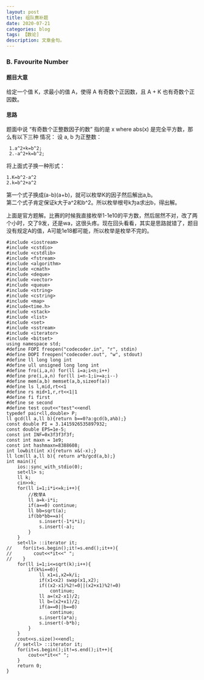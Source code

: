 ```yaml
---
layout: post
title: 组队赛补题
date: 2020-07-21
categories: blog
tags: 【数论]
description: 文章金句。
---
```


###  B. Favourite Number

#### 题目大意
给定⼀个值 K，求最⼩的值 A，使得 A 有奇数个正因数，且 A + K 也有奇数个正因数。
#### 思路
题⾯中说 “有奇数个正整数因⼦的数” 指的是 x where abs(x) 是完全平⽅数，那么有以下三种
情况：
设 a, b 为正整数：

     1.a^2+k=b^2;
     2.-a^2+k=b^2;

将上面式子换一种形式：

    1.K=b^2-a^2
    2.k=b^2+a^2

第一个式子换成(a-b)(a+b)，就可以枚举K的因子然后解出a,b。<br>
第二个式子肯定保证k大于a^2和b^2。所以枚举根号k为a求出b，得出解。<br>

上面是官方题解。比赛的时候我直接枚举1-1e10的平方数，然后居然不对，改了两个小时，交了9发，还是wa，这很头疼。现在回头看看，其实是思路就错了，题目没有规定A的值，A可能1e18都可能，所以枚举是枚举不完的。


```
#include <iostream>
#include <cstdio>
#include <cstdlib>
#include <fstream>
#include <algorithm>
#include <cmath>
#include <deque>
#include <vector>
#include <queue>
#include <string>
#include <cstring>
#include <map>
#include<time.h>
#include <stack>
#include <list>
#include <set>
#include <sstream>
#include <iterator>
#include <bitset>
using namespace std;
#define FOPI freopen("codecoder.in", "r", stdin)
#define DOPI freopen("codecoder.out", "w", stdout)
#define ll long long int
#define ull unsigned long long int
#define fro(i,a,n) for(ll i=a;i<n;i++)
#define pre(i,a,n) for(ll i=n-1;i>=a;i--)
#define mem(a,b) memset(a,b,sizeof(a))
#define ls l,mid,rt<<1
#define rs mid+1,r,rt<<1|1
#define fi first
#define se second
#define test cout<<"test"<<endl
typedef pair<ll,double> P;
ll gcd(ll a,ll b){return b==0?a:gcd(b,a%b);}
const double PI = 3.1415926535897932;
const double EPS=1e-5;
const int INF=0x3f3f3f3f;
const int maxn = 1e9;
const int hashmaxn=8388608;
int lowbit(int x){return x&(-x);}
ll lcm(ll a,ll b){ return a*b/gcd(a,b);}
int main(){
    ios::sync_with_stdio(0);
    set<ll> s;
    ll k;
    cin>>k;
    for(ll i=1;i*i<=k;i++){
        //枚举A
        ll a=k-i*i;
        if(a==0) continue;
        ll bb=sqrt(a);
        if(bb*bb==a){
            s.insert(-1*i*i);
            s.insert(-a);
        }
    }
    set<ll> ::iterator it;
//    for(it=s.begin();it!=s.end();it++){
//        cout<<*it<<" ";
//    }
    for(ll i=1;i<=sqrt(k);i++){
        if(k%i==0){
            ll x1=i,x2=k/i;
            if(x1<x2) swap(x1,x2);
            if((x2-x1)%2!=0||(x2+x1)%2!=0)
                continue;
            ll a=(x2-x1)/2;
            ll b=(x2+x1)/2;
            if(a==0||b==0)
                continue;
            s.insert(a*a);
            s.insert(-b*b);
        }
    }
    cout<<s.size()<<endl;
   // set<ll> ::iterator it;
    for(it=s.begin();it!=s.end();it++){
        cout<<*it<<" ";
    }
    return 0;
}
```










